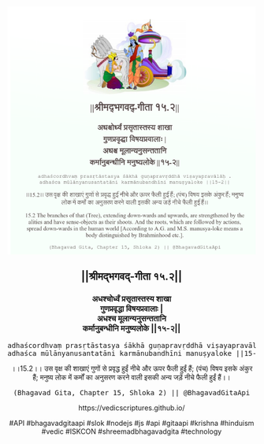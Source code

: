 <img src="../../asset/BG_15_2.png"/>
<center><h2>||श्रीमद्‍भगवद्‍-गीता १५.२||</h2>
<h3>अधश्चोर्ध्वं प्रसृतास्तस्य शाखा<br/>गुणप्रवृद्धा विषयप्रवालाः |<br/>अधश्च मूलान्यनुसन्ततानि<br/>कर्मानुबन्धीनि मनुष्यलोके ||१५-२||</h3>
<pre>adhaścordhvaṃ prasṛtāstasya śākhā guṇapravṛddhā viṣayapravālāḥ .<br/>adhaśca mūlānyanusantatāni karmānubandhīni manuṣyaloke ||15-2||</pre>
<p>।।15.2।। उस वृक्ष की शाखाएं गुणों से प्रवृद्ध हुईं नीचे और ऊपर फैली हुईं हैं; (पंच) विषय इसके अंकुर हैं; मनुष्य लोक में कर्मों का अनुसरण करने वाली इसकी अन्य जड़ें नीचे फैली हुईं हैं।।</p>
<pre>(Bhagavad Gita, Chapter 15, Shloka 2) || @BhagavadGitaApi</pre><p>https://vedicscriptures.github.io/</p><p>#API #bhagavadgitaapi #slok #nodejs #js #api #gitaapi #krishna #hinduism #vedic #ISKCON #shreemadbhagavadgita #technology</p></center>